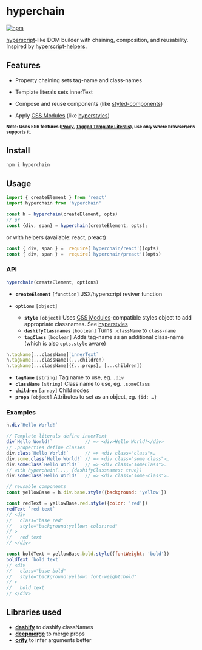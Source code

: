 # hyperchain
[![npm](https://img.shields.io/npm/v/hyperchain.svg)](https://www.npmjs.com/package/hyperchain)

[hyperscript]-like DOM builder with chaining, composition, and reusability. Inspired by [hyperscript-helpers].

## Features

* Property chaining sets tag-name and class-names

* Template literals sets innerText

* Compose and reuse components (like [styled-components])

* Apply [CSS Modules] (like [hyperstyles])

<small>**Note: Uses ES6 features ([Proxy][proxy-support], [Tagged Template Literals][ttl-support]), use only where browser/env supports it.** </small>

[hyperscript]: https://github.com/dominictarr/hyperscript
[hyperscript-helpers]: https://www.npmjs.com/package/hyperscript-helpers

[Proxy]: https://developer.mozilla.org/en/docs/Web/JavaScript/Reference/Global_Objects/Proxy
[proxy-support]: http://caniuse.com/proxy

[Tagged Template Literals]: https://developer.mozilla.org/en/docs/Web/JavaScript/Reference/Template_literals#Tagged_template_literals
[ttl-support]: http://caniuse.com/#feat=template-literals

[method chaining]: https://schier.co/blog/2013/11/14/method-chaining-in-javascript.html

[CSS Modules]: https://github.com/css-modules/css-modules
[hyperstyles]: https://github.com/colingourlay/hyperstyles

[styled-components]: https://github.com/styled-components/styled-components

## Install

```sh
npm i hyperchain
```

## Usage

```js
import { createElement } from 'react'
import hyperchain from 'hyperchain'

const h = hyperchain(createElement, opts)
// or
const {div, span} = hyperchain(createElement, opts);
```
or with helpers (available: react, preact)
```js
const { div, span } =  require('hyperchain/react')(opts)
const { div, span } =  require('hyperchain/preact')(opts)
```

### API

```js
hyperchain(createElement, options)
```

* **`createElement`** `[function]` JSX/hyperscript reviver function
* **`options`** `[object]`

  * **`style`** `[object]` Uses [CSS Modules]-compatible styles object to add appropriate classnames. See [hyperstyles]
  * **`dashifyClassnames`** `[boolean]` Turns `.className` to `class-name`
  * **`tagClass`** `[boolean]` Adds tag-name as an additional class-name (which is also `opts.style` aware)

```js
h.tagName[...className]`innerText`
h.tagName[...className](...children)
h.tagName[...className]({...props}, [...children])
```

* **`tagName`** `[string]` Tag name to use, eg. `.div`
* **`className`** `[string]` Class name to use, eg. `.someClass`
* **`children`** `[array]` Child nodes
* **`props`** `[object]` Attributes to set as an object, eg. `{id: …}`


### Examples

```js
h.div`Hello World!`
```
```js
// Template literals define innerText
div`Hello World!`            // => <div>Hello World!</div>
// .properties define classes
div.class`Hello World!`      // => <div class="class">…
div.some.class`Hello World!` // => <div class="some class">…
div.someClass`Hello World!`  // => <div class="someClass">…
// with hyperchain(..., {dashifyClassnames: true})
div.someClass`Hello World!`  // => <div class="some-class">…
```

```js
// reusable components
const yellowBase = h.div.base.style({background: 'yellow'})

const redText = yellowBase.red.style({color: 'red'})
redText `red text`
// <div
//   class="base red"
//   style="background:yellow; color:red"
// >
//   red text
// </div>

const boldText = yellowBase.bold.style({fontWeight: 'bold'})
boldText `bold text`
// <div
//   class="base bold"
//   style="background:yellow; font-weight:bold"
// >
//   bold text
// </div>
```

## Libraries used


* **[dashify]** to dashify classNames
* **[deepmerge]** to merge props
* **[ority]** to infer arguments better

[dashify]: https://github.com/jonschlinkert/dashify
[deepmerge]: https://github.com/KyleAMathews/deepmerge
[ority]: https://github.com/laggingreflex/ority
